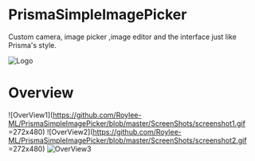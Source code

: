 # PrismaSimpleImagePicker


Custom camera, image picker ,image editor and the interface just like Prisma's style.


![Logo](https://github.com/Roylee-ML/PrismaSimpleImagePicker/blob/master/ScreenShots/logo.png)


# Overview

![OverView1](https://github.com/Roylee-ML/PrismaSimpleImagePicker/blob/master/ScreenShots/screenshot1.gif =272x480)  ![OverView2](https://github.com/Roylee-ML/PrismaSimpleImagePicker/blob/master/ScreenShots/screenshot2.gif  =272x480)  ![OverView3](https://github.com/Roylee-ML/PrismaSimpleImagePicker/blob/master/ScreenShots/screenshot3.gif)